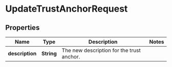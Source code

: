 
# UpdateTrustAnchorRequest

## Properties
Name | Type | Description | Notes
------------ | ------------- | ------------- | -------------
**description** | **String** | The new description for the trust anchor. | 



